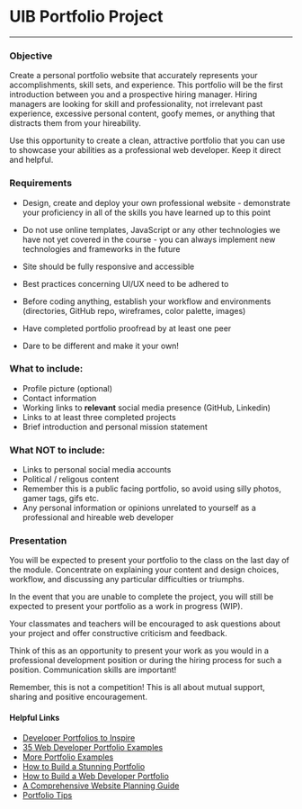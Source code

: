 # UIB Portfolio Project

---

### Objective

Create a personal portfolio website that accurately represents your accomplishments, skill sets, and experience. This portfolio will be the first introduction between you and a prospective hiring manager. Hiring managers are looking for skill and professionality, not irrelevant past experience, excessive personal content, goofy memes, or anything that distracts them from your hireability.

Use this opportunity to create a clean, attractive portfolio that you can use to showcase your abilities as a professional web developer. Keep it direct and helpful.

### Requirements

- Design, create and deploy your own professional website - demonstrate your proficiency in all of the skills you have learned up to this point

- Do not use online templates, JavaScript or any other technologies we have not yet covered in the course - you can always implement new technologies and frameworks in the future
- Site should be fully responsive and accessible
- Best practices concerning UI/UX need to be adhered to
- Before coding anything, establish your workflow and environments (directories, GitHub repo, wireframes, color palette, images)
- Have completed portfolio proofread by at least one peer
- Dare to be different and make it your own!

### What to include:

- Profile picture (optional)
- Contact information
- Working links to **relevant** social media presence (GitHub, Linkedin)
- Links to at least three completed projects
- Brief introduction and personal mission statement

### What NOT to include:

- Links to personal social media accounts
- Political / religous content
- Remember this is a public facing portfolio, so avoid using silly photos, gamer tags, gifs etc.
- Any personal information or opinions unrelated to yourself as a professional and hireable web developer

### Presentation

You will be expected to present your portfolio to the class on the last day of the module. Concentrate on explaining your content and design choices, workflow, and discussing any particular difficulties or triumphs.

In the event that you are unable to complete the project, you will still be expected to present your portfolio as a work in progress (WIP).

Your classmates and teachers will be encouraged to ask questions about your project and offer constructive criticism and feedback.

Think of this as an opportunity to present your work as you would in a professional development position or during the hiring process for such a position. Communication skills are important!

Remember, this is not a competition! This is all about mutual support, sharing and positive encouragement.

#### Helpful Links

- [Developer Portfolios to Inspire](https://www.freecodecamp.org/news/15-web-developer-portfolios-to-inspire-you-137fb1743cae/)
- [35 Web Developer Portfolio Examples](https://skillcrush.com/blog/web-developer-portfolios/)
- [More Portfolio Examples](https://www.sliderrevolution.com/design/web-developer-portfolio-examples/)
- [How to Build a Stunning Portfolio](https://www.sitepoint.com/how-to-build-a-stunning-portfolio-website-as-a-web-developer/)
- [How to Build a Web Developer Portfolio](https://brainstation.io/career-guides/how-to-build-a-web-developer-portfolio)
- [A Comprehensive Website Planning Guide](https://www.smashingmagazine.com/2018/02/comprehensive-website-planning-guide-part1/)
- [Portfolio Tips](https://designmodo.com/dev-portfolio-tips/)

